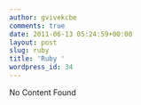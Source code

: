 ```yaml
---
author: gvivekcbe
comments: true
date: 2011-06-13 05:24:59+00:00
layout: post
slug: ruby
title: 'Ruby '
wordpress_id: 34
---
```


No Content Found
